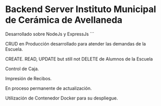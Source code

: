 # Backend Server Instituto Municipal de Cerámica de Avellaneda

 

Desarrollado sobre NodeJs y ExpressJs
´´´

CRUD en Producción desarrollado para atender las demandas de la Escuela. 

CREATE. READ, UPDATE but still not DELETE de Alumnos de la Escuela

Control de Caja.

Impresión de Recibos.

En proceso permanente de actualización.

Utilización de Contenedor Docker para su despliegue.



